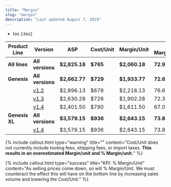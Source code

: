 ```yaml
---
title: "Margin"
slug: "margin"
description: "Last updated August 7, 2019"
---
```


* toc
{:toc}


|Product Line                  |Version                       |ASP                           |Cost/Unit                     |Margin/Unit                   |% Margin/Unit                 |
|------------------------------|------------------------------|------------------------------|------------------------------|------------------------------|------------------------------|
|**All lines**                 |**All versions**              |**$2,825.18**                 |**$765**                      |**$2,060.18**                 |**72.9%**
|**Genesis**                   |**All versions**              |**$2,662.77**                 |**$729**                      |**$1,933.77**                 |**72.6%**
|                              |[v1.2](https://farmbot.myshopify.com/admin/reports/161808482)|$2,896.13                     |$678                          |$2,218.13                     |76.6%
|                              |[v1.3](https://farmbot.myshopify.com/admin/reports/161742946)|$2,630.28                     |$728                          |$1,902.28                     |72.3%
|                              |[v1.4](https://farmbot.myshopify.com/admin/reports/161775714)|$2,401.50                     |$790                          |$1,611.50                     |67.0%
|**Genesis XL**                |**All versions**              |**$3,579.15**                 |**$936**                      |**$2,643.15**                 |**73.8%**
|                              |[v1.4](https://farmbot.myshopify.com/admin/reports/161710178)|$3,579.15                     |$936                          |$2,643.15                     |73.8%



{%
include callout.html
type="warning"
title=""
content="Cost/Unit does not currently include tooling fees, shipping fees, or import taxes. **This results in an overestimated Margin/unit and % Margin/unit.**"
%}



{%
include callout.html
type="success"
title="KPI: % Margin/Unit"
content="As selling prices come down, so will % Margin/Unit. We must counteract the effect this will have on the bottom line by increasing sales volume and lowering the Cost/Unit."
%}




